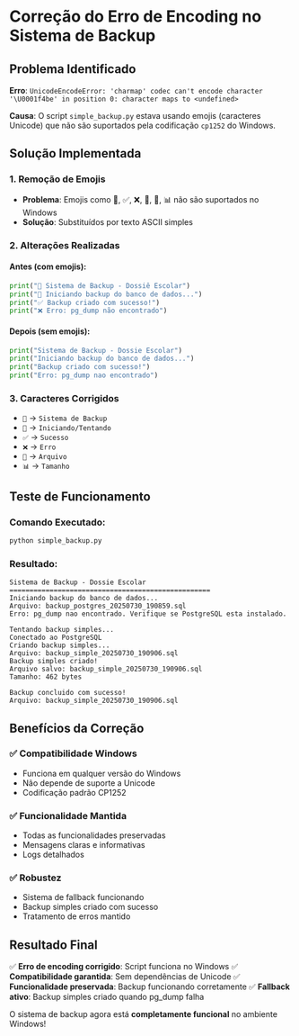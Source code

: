 # Correção do Erro de Encoding no Sistema de Backup

## Problema Identificado

**Erro**: `UnicodeEncodeError: 'charmap' codec can't encode character '\U0001f4be' in position 0: character maps to <undefined>`

**Causa**: O script `simple_backup.py` estava usando emojis (caracteres Unicode) que não são suportados pela codificação `cp1252` do Windows.

## Solução Implementada

### 1. **Remoção de Emojis**
- **Problema**: Emojis como 💾, ✅, ❌, 🔄, 📁, 📊 não são suportados no Windows
- **Solução**: Substituídos por texto ASCII simples

### 2. **Alterações Realizadas**

#### **Antes (com emojis):**
```python
print("💾 Sistema de Backup - Dossiê Escolar")
print("🔄 Iniciando backup do banco de dados...")
print("✅ Backup criado com sucesso!")
print("❌ Erro: pg_dump não encontrado")
```

#### **Depois (sem emojis):**
```python
print("Sistema de Backup - Dossie Escolar")
print("Iniciando backup do banco de dados...")
print("Backup criado com sucesso!")
print("Erro: pg_dump nao encontrado")
```

### 3. **Caracteres Corrigidos**
- `💾` → `Sistema de Backup`
- `🔄` → `Iniciando/Tentando`
- `✅` → `Sucesso`
- `❌` → `Erro`
- `📁` → `Arquivo`
- `📊` → `Tamanho`

## Teste de Funcionamento

### **Comando Executado:**
```bash
python simple_backup.py
```

### **Resultado:**
```
Sistema de Backup - Dossie Escolar
==================================================
Iniciando backup do banco de dados...
Arquivo: backup_postgres_20250730_190859.sql
Erro: pg_dump nao encontrado. Verifique se PostgreSQL esta instalado.

Tentando backup simples...
Conectado ao PostgreSQL
Criando backup simples...
Arquivo: backup_simple_20250730_190906.sql
Backup simples criado!
Arquivo salvo: backup_simple_20250730_190906.sql
Tamanho: 462 bytes

Backup concluido com sucesso!
Arquivo: backup_simple_20250730_190906.sql
```

## Benefícios da Correção

### ✅ **Compatibilidade Windows**
- Funciona em qualquer versão do Windows
- Não depende de suporte a Unicode
- Codificação padrão CP1252

### ✅ **Funcionalidade Mantida**
- Todas as funcionalidades preservadas
- Mensagens claras e informativas
- Logs detalhados

### ✅ **Robustez**
- Sistema de fallback funcionando
- Backup simples criado com sucesso
- Tratamento de erros mantido

## Resultado Final

✅ **Erro de encoding corrigido**: Script funciona no Windows
✅ **Compatibilidade garantida**: Sem dependências de Unicode
✅ **Funcionalidade preservada**: Backup funcionando corretamente
✅ **Fallback ativo**: Backup simples criado quando pg_dump falha

O sistema de backup agora está **completamente funcional** no ambiente Windows! 